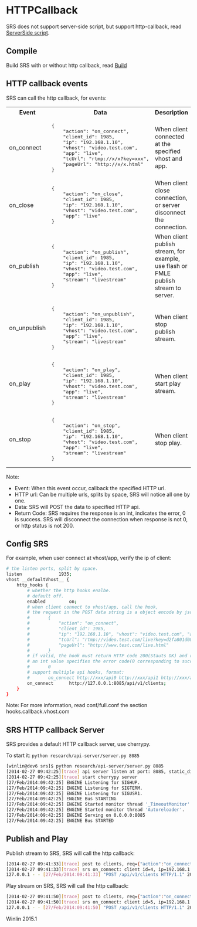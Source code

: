 # HTTPCallback

SRS does not support server-side script, but support
http-callback, read [ServerSide script](https://github.com/winlinvip/simple-rtmp-server/wiki/v1_EN_ServerSideScript).

## Compile

Build SRS with or without http callback, read
[Build](https://github.com/winlinvip/simple-rtmp-server/wiki/v1_EN_Build)

## HTTP callback events

SRS can call the http callback, for events:

<table>
<tr>
<th>Event</th><th>Data</th><th>Description</th>
</tr>
<tr>
<td>on_connect</td>
<td>
<pre>
{
    "action": "on_connect",
    "client_id": 1985,
    "ip": "192.168.1.10", 
    "vhost": "video.test.com", 
    "app": "live",
    "tcUrl": "rtmp://x/x?key=xxx",
    "pageUrl": "http://x/x.html"
}
</pre>
</td>
<td>When client connected at the specified vhost and app.</td>
</tr>
<tr>
<td>on_close</td>
<td>
<pre>
{
    "action": "on_close",
    "client_id": 1985,
    "ip": "192.168.1.10", 
    "vhost": "video.test.com", 
    "app": "live"
}
</pre>
</td>
<td>When client close connection, or server disconnect the connection.</td>
</tr>
<tr>
<td>on_publish</td>
<td>
<pre>
{
    "action": "on_publish",
    "client_id": 1985,
    "ip": "192.168.1.10", 
    "vhost": "video.test.com", 
    "app": "live",
    "stream": "livestream"
}
</pre>
</td>
<td>When client publish stream, for example, use flash or FMLE publish stream to server.</td>
</tr>
<tr>
<td>on_unpublish</td>
<td>
<pre>
{
    "action": "on_unpublish",
    "client_id": 1985,
    "ip": "192.168.1.10", 
    "vhost": "video.test.com", 
    "app": "live",
    "stream": "livestream"
}
</pre>
</td>
<td>When client stop publish stream.</td>
</tr>
<tr>
<td>on_play</td>
<td>
<pre>
{
    "action": "on_play",
    "client_id": 1985,
    "ip": "192.168.1.10", 
    "vhost": "video.test.com", 
    "app": "live",
    "stream": "livestream"
}
</pre>
</td>
<td>When client start play stream.</td>
</tr>
<tr>
<td>on_stop</td>
<td>
<pre>
{
    "action": "on_stop",
    "client_id": 1985,
    "ip": "192.168.1.10", 
    "vhost": "video.test.com", 
    "app": "live",
    "stream": "livestream"
}
</pre>
</td>
<td>When client stop play.</td>
</tr>
</table>

Note:
* Event: When this event occur, callback the specified HTTP url.
* HTTP url: Can be multiple urls, splits by space, SRS will notice all one by one.
* Data: SRS will POST the data to specified HTTP api.
* Return Code: SRS requires the response is an int, indicates the error, 0 is success.
SRS will disconnect the connection when response is not 0, or http status is not 200.

## Config SRS

For example, when user connect at vhost/app, verify the ip of client:

```bash
# the listen ports, split by space.
listen              1935;
vhost __defaultVhost__ {
    http_hooks {
        # whether the http hooks enalbe.
        # default off.
        enabled         on;
        # when client connect to vhost/app, call the hook,
        # the request in the POST data string is a object encode by json:
        #       {
        #           "action": "on_connect",
        #           "client_id": 1985,
        #           "ip": "192.168.1.10", "vhost": "video.test.com", "app": "live",
        #           "tcUrl": "rtmp://video.test.com/live?key=d2fa801d08e3f90ed1e1670e6e52651a",
        #           "pageUrl": "http://www.test.com/live.html"
        #       }
        # if valid, the hook must return HTTP code 200(Stauts OK) and response
        # an int value specifies the error code(0 corresponding to success):
        #       0
        # support multiple api hooks, format:
        #       on_connect http://xxx/api0 http://xxx/api1 http://xxx/apiN
        on_connect      http://127.0.0.1:8085/api/v1/clients;
    }
}
```

Note: For more information, read conf/full.conf the section hooks.callback.vhost.com

## SRS HTTP callback Server

SRS provides a default HTTP callback server, use cherrypy.

To start it: `python research/api-server/server.py 8085`

```bash
[winlin@dev6 srs]$ python research/api-server/server.py 8085
[2014-02-27 09:42:25][trace] api server listen at port: 8085, static_dir: /home/winlin/git/simple-rtmp-server/trunk/research/api-server/static-dir
[2014-02-27 09:42:25][trace] start cherrypy server
[27/Feb/2014:09:42:25] ENGINE Listening for SIGHUP.
[27/Feb/2014:09:42:25] ENGINE Listening for SIGTERM.
[27/Feb/2014:09:42:25] ENGINE Listening for SIGUSR1.
[27/Feb/2014:09:42:25] ENGINE Bus STARTING
[27/Feb/2014:09:42:25] ENGINE Started monitor thread '_TimeoutMonitor'.
[27/Feb/2014:09:42:25] ENGINE Started monitor thread 'Autoreloader'.
[27/Feb/2014:09:42:25] ENGINE Serving on 0.0.0.0:8085
[27/Feb/2014:09:42:25] ENGINE Bus STARTED
```

## Publish and Play

Publish stream to SRS, SRS will call the http callback:

```bash
[2014-02-27 09:41:33][trace] post to clients, req={"action":"on_connect","client_id":4,"ip":"192.168.1.179","vhost":"__defaultVhost__","app":"live","pageUrl":""}
[2014-02-27 09:41:33][trace] srs on_connect: client id=4, ip=192.168.1.179, vhost=__defaultVhost__, app=live, pageUrl=
127.0.0.1 - - [27/Feb/2014:09:41:33] "POST /api/v1/clients HTTP/1.1" 200 1 "" "srs(simple rtmp server)0.9.2"
```

Play stream on SRS, SRS will call the http callback:

```bash
[2014-02-27 09:41:50][trace] post to clients, req={"action":"on_connect","client_id":5,"ip":"192.168.1.179","vhost":"__defaultVhost__","app":"live","pageUrl":"http://dev.chnvideo.com:3080/players/rtmp/"}
[2014-02-27 09:41:50][trace] srs on_connect: client id=5, ip=192.168.1.179, vhost=__defaultVhost__, app=live, pageUrl=http://dev.chnvideo.com:3080/players/rtmp/
127.0.0.1 - - [27/Feb/2014:09:41:50] "POST /api/v1/clients HTTP/1.1" 200 1 "" "srs(simple rtmp server)0.9.2"
```

Winlin 2015.1